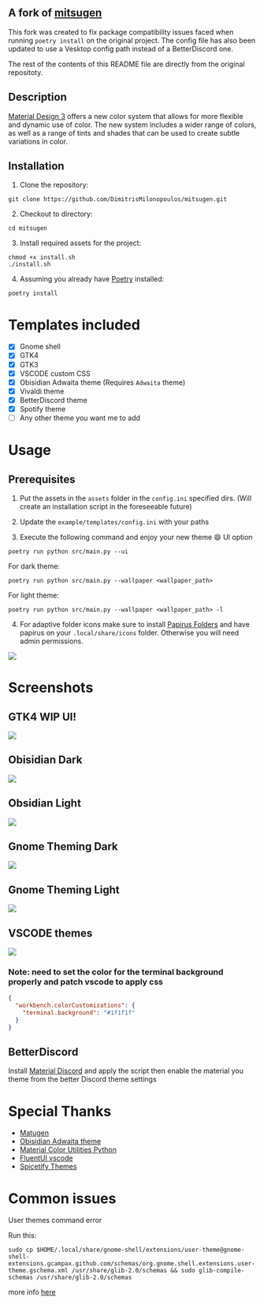 ## A fork of [mitsugen](https://github.com/DimitrisMilonopoulos/mitsugen)

This fork was created to fix package compatibility issues faced when running `poetry install` on the original project. The config file has also been updated to use a Vesktop config path instead of a BetterDiscord one.

The rest of the contents of this README file are directly from the original repositoty.

## Description

[Material Design 3](https://m3.material.io/) offers a new color system that allows for more flexible and dynamic use of color. The new system includes a wider range of colors, as well as a range of tints and shades that can be used to create subtle variations in color.

## Installation

1. Clone the repository:

```shell
git clone https://github.com/DimitrisMilonopoulos/mitsugen.git
```

2. Checkout to directory:

```shell
cd mitsugen
```

3. Install required assets for the project:

```shell
chmod +x install.sh
./install.sh
```

4. Assuming you already have [Poetry](https://python-poetry.org/) installed:

```shell
poetry install
```

# Templates included

- [x] Gnome shell
- [x] GTK4
- [x] GTK3
- [x] VSCODE custom CSS
- [x] Obisidian Adwaita theme (Requires `Adwaita` theme)
- [x] Vivaldi theme
- [x] BetterDiscord theme
- [x] Spotify theme
- [ ] Any other theme you want me to add

# Usage

## Prerequisites

1. Put the assets in the `assets` folder in the `config.ini` specified dirs. (Will create an installation script in the foreseeable future)
2. Update the `example/templates/config.ini` with your paths

3. Execute the following command and enjoy your new theme :smile:
   UI option

```shell
poetry run python src/main.py --ui
```

For dark theme:

```shell
poetry run python src/main.py --wallpaper <wallpaper_path>
```

For light theme:

```shell
poetry run python src/main.py --wallpaper <wallpaper_path> -l
```

4. For adaptive folder icons make sure to install [Papirus Folders](https://github.com/PapirusDevelopmentTeam/papirus-folders) and have papirus on your `.local/share/icons` folder. Otherwise you will need admin permissions.

![](screenshots/test.png)

# Screenshots

## GTK4 WIP UI!

![](screenshots/ui.png)

## Obisidian Dark

![](screenshots/obsidian-dark.png)

## Obsidian Light

![](screenshots/obsidian-light.png)

## Gnome Theming Dark

![](screenshots/gnome-dark.png)

## Gnome Theming Light

![](screenshots/gnome-light.png)

## VSCODE themes

![](screenshots/vscode-dark.png)

### Note: need to set the color for the terminal background properly and patch vscode to apply css

```json
{
  "workbench.colorCustomizations": {
    "terminal.background": "#1f1f1f"
  }
}
```

## BetterDiscord

Install [Material Discord](https://github.com/JustAlittleWolf/Material-You-Discord-Theme) and apply the script then enable the material you theme from the better Discord theme settings

# Special Thanks

- [Matugen](https://github.com/InioX/matugen)
- [Obisidian Adwaita theme](https://github.com/birneee/obsidian-adwaita-theme)
- [Material Color Utilities Python](https://github.com/avanisubbiah/material-color-utilities-python)
- [FluentUI vscode](https://marketplace.visualstudio.com/items?itemName=leandro-rodrigues.fluent-ui-vscode)
- [Spicetify Themes](https://github.com/spicetify/spicetify-themes)

# Common issues

User themes command error

Run this:

```shell
sudo cp $HOME/.local/share/gnome-shell/extensions/user-theme@gnome-shell-extensions.gcampax.github.com/schemas/org.gnome.shell.extensions.user-theme.gschema.xml /usr/share/glib-2.0/schemas && sudo glib-compile-schemas /usr/share/glib-2.0/schemas
```

more info [here](https://gist.github.com/atiensivu/fcc3183e9a6fd74ec1a283e3b9ad05f0)
